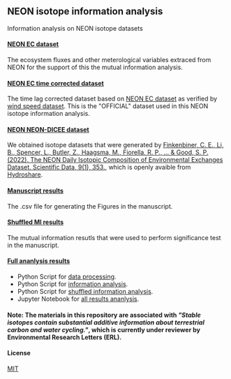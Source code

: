 ## NEON isotope information analysis 
Information analysis on NEON isotope datasets 

#### [NEON EC dataset](/Flux%20and%20other%20data/)
The ecosystem fluxes and other meterological variables extraced from NEON for the support of this the mutual information analysis.

#### [NEON EC time corrected dataset](/alltime_time_correct_data/)
The time lag corrected dataset based on [NEON EC dataset](/Flux%20and%20other%20data/) as verified by [wind speed dataset](/Flux%20and%20other%20data%20verify/). This is the "OFFICIAL" dataset used in this NEON isotope information analysis.

#### [NEON NEON-DICEE dataset](/Isotope%20data/)
We obtained isotope datasets that were generated by [Finkenbiner, C. E., Li, B., Spencer, L., Butler, Z., Haagsma, M., Fiorella, R. P., ... & Good, S. P. (2022). The NEON Daily Isotopic Composition of Environmental Exchanges Dataset. Scientific Data, 9(1), 353.](https://www.nature.com/articles/s41597-022-01412-4), which is openly avaible from [Hydroshare](https://www.hydroshare.org/resource/e74edc35d45441579d51286ea01b519f/).


#### [Manuscript results](/MI_results/MI_and_PID_NEON_alltime_iso_time_correctd_2023-04-12.csv)
The .csv file for generating the Figures in the manuscript.

#### [Shuffled MI results](/ShuffleMIs/alltime_2023_time_corrected/)
The mutual information resutls that were used to perform significance test in the manuscript.

#### [Full ananlysis results](/code)
- Python Script for [data processing](/code/data_processing_docstring.py). 
- Python Script for [information analysis](/code/MI_analysis_docstring.py).
- Python Script for [shuffled information analysis](/code/shuffle_test.py).
- Jupyter Notebook for [all results ananlysis](/code/plot_visualizer.ipynb).



#### **Note**: The materials in this repository are associated with __*"Stable isotopes contain substantial additive information about terrestrial carbon and water cycling."*__, which is currently  under reviewer by Environmental Research Letters (ERL).  

#### **License**
[MIT](https://choosealicense.com/licenses/mit/)